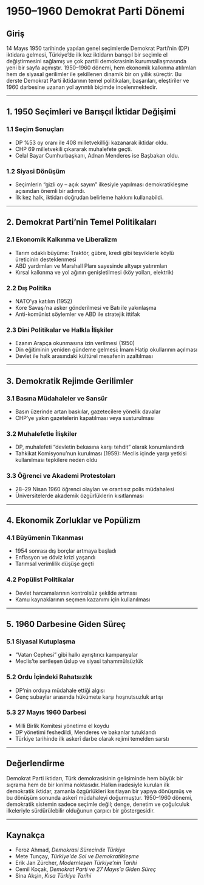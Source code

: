 # 1950–1960 Demokrat Parti Dönemi

## Giriş

14 Mayıs 1950 tarihinde yapılan genel seçimlerde Demokrat Parti’nin (DP) iktidara gelmesi, Türkiye’de ilk kez iktidarın barışçıl bir seçimle el değiştirmesini sağlamış ve çok partili demokrasinin kurumsallaşmasında yeni bir sayfa açmıştır. 1950–1960 dönemi, hem ekonomik kalkınma atılımları hem de siyasal gerilimler ile şekillenen dinamik bir on yıllık süreçtir. Bu derste Demokrat Parti iktidarının temel politikaları, başarıları, eleştiriler ve 1960 darbesine uzanan yol ayrıntılı biçimde incelenmektedir.

---

## 1. 1950 Seçimleri ve Barışçıl İktidar Değişimi

### 1.1 Seçim Sonuçları

- DP %53 oy oranı ile 408 milletvekilliği kazanarak iktidar oldu.
- CHP 69 milletvekili çıkararak muhalefete geçti.
- Celal Bayar Cumhurbaşkanı, Adnan Menderes ise Başbakan oldu.

### 1.2 Siyasi Dönüşüm

- Seçimlerin “gizli oy – açık sayım” ilkesiyle yapılması demokratikleşme açısından önemli bir adımdı.
- İlk kez halk, iktidarı doğrudan belirleme hakkını kullanabildi.

---

## 2. Demokrat Parti’nin Temel Politikaları

### 2.1 Ekonomik Kalkınma ve Liberalizm

- Tarım odaklı büyüme: Traktör, gübre, kredi gibi teşviklerle köylü üreticinin desteklenmesi
- ABD yardımları ve Marshall Planı sayesinde altyapı yatırımları
- Kırsal kalkınma ve yol ağının genişletilmesi (köy yolları, elektrik)

### 2.2 Dış Politika

- NATO’ya katılım (1952)
- Kore Savaşı’na asker gönderilmesi ve Batı ile yakınlaşma
- Anti-komünist söylemler ve ABD ile stratejik ittifak

### 2.3 Dini Politikalar ve Halkla İlişkiler

- Ezanın Arapça okunmasına izin verilmesi (1950)
- Din eğitiminin yeniden gündeme gelmesi: İmam Hatip okullarının açılması
- Devlet ile halk arasındaki kültürel mesafenin azaltılması

---

## 3. Demokratik Rejimde Gerilimler

### 3.1 Basına Müdahaleler ve Sansür

- Basın üzerinde artan baskılar, gazetecilere yönelik davalar
- CHP’ye yakın gazetelerin kapatılması veya susturulması

### 3.2 Muhalefetle İlişkiler

- DP, muhalefeti “devletin bekasına karşı tehdit” olarak konumlandırdı
- Tahkikat Komisyonu’nun kurulması (1959): Meclis içinde yargı yetkisi kullanılması tepkilere neden oldu

### 3.3 Öğrenci ve Akademi Protestoları

- 28–29 Nisan 1960 öğrenci olayları ve orantısız polis müdahalesi
- Üniversitelerde akademik özgürlüklerin kısıtlanması

---

## 4. Ekonomik Zorluklar ve Popülizm

### 4.1 Büyümenin Tıkanması

- 1954 sonrası dış borçlar artmaya başladı
- Enflasyon ve döviz krizi yaşandı
- Tarımsal verimlilik düşüşe geçti

### 4.2 Popülist Politikalar

- Devlet harcamalarının kontrolsüz şekilde artması
- Kamu kaynaklarının seçmen kazanımı için kullanılması

---

## 5. 1960 Darbesine Giden Süreç

### 5.1 Siyasal Kutuplaşma

- “Vatan Cephesi” gibi halkı ayrıştırıcı kampanyalar
- Meclis’te sertleşen üslup ve siyasi tahammülsüzlük

### 5.2 Ordu İçindeki Rahatsızlık

- DP’nin orduya müdahale ettiği algısı
- Genç subaylar arasında hükümete karşı hoşnutsuzluk artışı

### 5.3 27 Mayıs 1960 Darbesi

- Milli Birlik Komitesi yönetime el koydu
- DP yönetimi feshedildi, Menderes ve bakanlar tutuklandı
- Türkiye tarihinde ilk askerî darbe olarak rejimi temelden sarstı

---

## Değerlendirme

Demokrat Parti iktidarı, Türk demokrasisinin gelişiminde hem büyük bir sıçrama hem de bir kırılma noktasıdır. Halkın iradesiyle kurulan ilk demokratik iktidar, zamanla özgürlükleri kısıtlayan bir yapıya dönüşmüş ve bu dönüşüm sonunda askerî müdahaleyi doğurmuştur. 1950–1960 dönemi, demokratik sistemin sadece seçimle değil; denge, denetim ve çoğulculuk ilkeleriyle sürdürülebilir olduğunun çarpıcı bir göstergesidir.

---

## Kaynakça

- Feroz Ahmad, _Demokrasi Sürecinde Türkiye_
- Mete Tunçay, _Türkiye'de Sol ve Demokratikleşme_
- Erik Jan Zürcher, _Modernleşen Türkiye’nin Tarihi_
- Cemil Koçak, _Demokrat Parti ve 27 Mayıs’a Giden Süreç_
- Sina Akşin, _Kısa Türkiye Tarihi_
